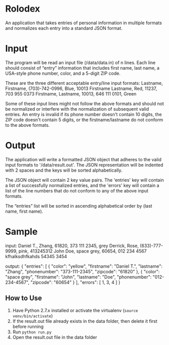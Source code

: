 # Rolodex

An application that takes entries of personal information in multiple formats and normalizes each entry into a standard JSON format.

# Input

The program will be read an input file (/data/data.in) of n lines. Each line should consist of “entry” information that includes first name, last name, a USA-style phone number, color, and a 5-digit ZIP code.

These are the three different acceptable entry/line input formats:
Lastname, Firstname, (703)-742-0996, Blue, 10013
Firstname Lastname, Red, 11237, 703 955 0373
Firstname, Lastname, 10013, 646 111 0101, Green

Some of these input lines might not follow the above formats and should not be normalized or interfere with the normalization of subsequent valid entries. An entry is invalid if its phone number doesn't contain 10 digits, the ZIP code doesn't contain 5 digits, or the firstname/lastname do not conform to the above formats. 

# Output
The application will write a formatted JSON object that adheres to the valid input formats to '/data/result.out'. The JSON representation will be indented with 2 spaces and the keys will be sorted alphabetically.

The JSON object will contain 2 key value pairs. The 'entries' key will contain a list of successfully normalized entries, and the 'errors' key will contain a list of the line numbers that do not conform to any of the above input formats.

The “entries” list will be sorted in ascending alphabetical order by (last name, first name).

# Sample

input:
Daniel T., Zhang, 61820, 373 111 2345, grey
Derrick, Rose, (633)-777-9999, pink, 413245312
John Doe, space grey, 60654, 012 234 4567
kfhalksdhfkahds
54345 3454

output:
{
  "entries": [
    {
      "color": "yellow",
      "firstname": "Daniel T.",
      "lastname": "Zhang",
      "phonenumber": "373-111-2345",
      "zipcode": "61820"
    }, 
    {
      "color": "space grey",
      "firstname": "John",
      "lastname": "Doe",
      "phonenumber": "012-234-4567",
      "zipcode": "60654"
    } 
  ],
  "errors": [
    1,
    3,
    4
  ]
}

## How to Use
1. Have Python 2.7.x installed or activate the virtualenv (```source venv/bin/activate```)
2. If the result.out file already exists in the data folder, then delete it first before running
3. Run ```python run.py```
4. Open the result.out file in the data folder
